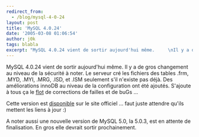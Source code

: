 ```yaml
---
redirect_from:
  - /blog/mysql-4-0-24
layout: post
title: 'MySQL 4.0.24'
date: '2005-03-08 01:06:54'
author: j0k
tags: blabla
excerpt: "MySQL 4.0.24 vient de sortir aujourd'hui même.     \nIl y a de gros changement au niveau de la sécurité à noter. Le serveur cré les fichiers des tables .frm, .MYD, .MYI, .MRG, .ISD, et .ISM seulement s'il n'existe pas déjà. Des améliorations innoDB au niveau de la configuration ont été ajoutés.   )   S'ajoute à tous ça le      …"
---
```


MySQL 4.0.24 vient de sortir aujourd'hui même.
Il y a de gros changement au niveau de la sécurité à noter. Le serveur cré les fichiers des tables .frm, .MYD, .MYI, .MRG, .ISD, et .ISM seulement s'il n'existe pas déjà. Des améliorations innoDB au niveau de la configuration ont été ajoutés.      S'ajoute à tous ça le [flot](http://dev.mysql.com/doc/mysql/en/news-4-0-24.html) de corrections de failles et de buGs ...

Cette version est [disponible](http://dev.mysql.com/downloads/mysql/4.0.html) sur le site officiel ... faut juste attendre qu'ils mettent les liens à jour :)

A noter aussi une nouvelle version de MySQL 5.0, la 5.0.3, est en attente de finalisation. En gros elle devrait sortir prochainement.
